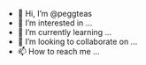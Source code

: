 - 👋 Hi, I’m @peggteas
- 👀 I’m interested in ...
- 🌱 I’m currently learning ...
- 💞️ I’m looking to collaborate on ...
- 📫 How to reach me ...

<!---
peggteas/peggteas is a ✨ special ✨ repository because its `README.md` (this file) appears on your GitHub profile.
You can click the Preview link to take a look at your changes.
--->
